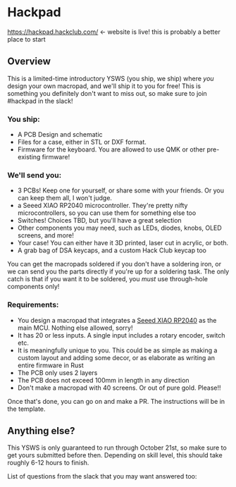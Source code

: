 # Hackpad

https://hackpad.hackclub.com/ <- website is live! this is probably a better place to start

## Overview
This is a limited-time introductory YSWS (you ship, we ship) where *you* design your own macropad, and we'll ship it to you for free! This is something you definitely don't want to miss out, so make sure to join #hackpad in the slack!


### You ship:
- A PCB Design and schematic
- Files for a case, either in STL or DXF format.
- Firmware for the keyboard. You are allowed to use QMK or other pre-existing firmware!

### We'll send you:
- 3 PCBs! Keep one for yourself, or share some with your friends. Or you can keep them all, I won't judge.
- a Seeed XIAO RP2040 microcontroller. They're pretty nifty microcontrollers, so you can use them for something else too
- Switches! Choices TBD, but you'll have a great selection
- Other components you may need, such as LEDs, diodes, knobs, OLED screens, and more!
- Your case! You can either have it 3D printed, laser cut in acrylic, or both.
- A grab bag of DSA keycaps, and a custom Hack Club keycap too


You can get the macropads soldered if you don't have a soldering iron, or we can send you the parts directly if you're up for a soldering task. The only catch is that if you want it to be soldered, you *must* use through-hole components only!

### Requirements:
- You design a macropad that integrates a [Seeed XIAO RP2040](https://wiki.seeedstudio.com/XIAO-RP2040/) as the main MCU. Nothing else allowed, sorry!
- It has 20 or less inputs. A single input includes a rotary encoder, switch etc.
- It is meaningfully unique to you. This could be as simple as making a custom layout and adding some decor, or as elaborate as writing an entire firmware in Rust
- The PCB only uses 2 layers
- The PCB does not exceed 100mm in length in any direction
- Don't make a macropad with 40 screens. Or out of pure gold. Please!!

Once that's done, you can go on and make a PR. The instructions will be in the template.


## Anything else?

This YSWS is only guaranteed to run through October 21st, so make sure to get yours submitted before then. Depending on skill level, this should take roughly 6-12 hours to finish.

List of questions from the slack that you may want answered too:




